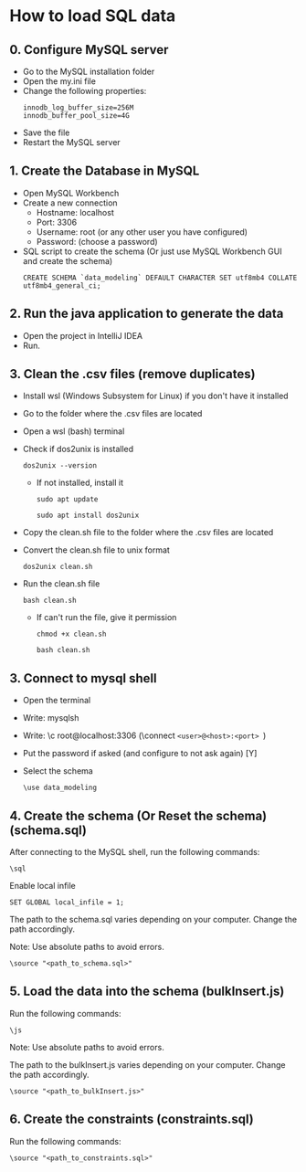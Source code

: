 # How to load SQL data


## 0. Configure MySQL server

- Go to the MySQL installation folder
- Open the my.ini file
- Change the following properties:
    ```properties
  innodb_log_buffer_size=256M
  innodb_buffer_pool_size=4G
    ```
- Save the file
- Restart the MySQL server

## 1. Create the Database in MySQL

- Open MySQL Workbench
- Create a new connection
  - Hostname: localhost
  - Port: 3306
  - Username: root (or any other user you have configured)
  - Password: (choose a password)
- SQL script to create the schema (Or just use MySQL Workbench GUI and create the schema)
    ```mysql
    CREATE SCHEMA `data_modeling` DEFAULT CHARACTER SET utf8mb4 COLLATE utf8mb4_general_ci;
    ```

## 2. Run the java application to generate the data

- Open the project in IntelliJ IDEA
- Run.

## 3. Clean the .csv files (remove duplicates)

- Install wsl (Windows Subsystem for Linux) if you don't have it installed
- Go to the folder where the .csv files are located
- Open a wsl (bash) terminal
- Check if dos2unix is installed
    ``` shell
    dos2unix --version
    ```
  - If not installed, install it
      ``` shell
      sudo apt update
      ```
      ``` shell
      sudo apt install dos2unix
      ```

- Copy the clean.sh file to the folder where the .csv files are located
- Convert the clean.sh file to unix format
    ``` shell
    dos2unix clean.sh
    ```
- Run the clean.sh file
    ``` shell
    bash clean.sh
    ```
  - If can't run the file, give it permission
    ``` shell
    chmod +x clean.sh
    ```
    ``` shell
    bash clean.sh
    ```
  

## 3. Connect to mysql shell

- Open the terminal
- Write: mysqlsh
- Write: \c root@localhost:3306 (\connect ```<user>@<host>:<port> ```)
- Put the password if asked (and configure to not ask again) [Y]
- Select the schema

    ``` shell
    \use data_modeling
    ```

## 4. Create the schema (Or Reset the schema) (schema.sql)

After connecting to the MySQL shell, run the following commands:

``` shell
\sql
```

Enable local infile

``` shell
SET GLOBAL local_infile = 1;
```

The path to the schema.sql varies depending on your computer. Change the path accordingly.

Note: Use absolute paths to avoid errors.

``` shell
\source "<path_to_schema.sql>"
```

## 5. Load the data into the schema (bulkInsert.js)

Run the following commands:

``` shell
\js
```

Note: Use absolute paths to avoid errors. 

The path to the bulkInsert.js varies depending on your computer. Change the path accordingly.

``` shell
\source "<path_to_bulkInsert.js>"
```

## 6. Create the constraints (constraints.sql)

Run the following commands:

``` shell
\source "<path_to_constraints.sql>"
```